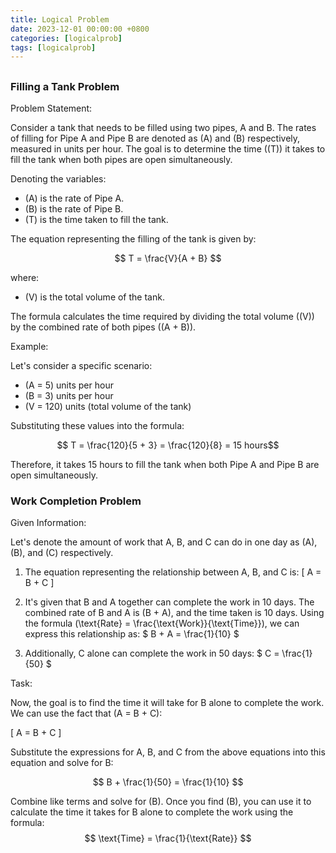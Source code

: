 ```yaml
---
title: Logical Problem
date: 2023-12-01 00:00:00 +0800
categories: [logicalprob]
tags: [logicalprob]
---
```





##




### Filling a Tank Problem

Problem Statement:

Consider a tank that needs to be filled using two pipes, A and B. The rates of filling for Pipe A and Pipe B are denoted as \(A\) and \(B\) respectively, measured in units per hour. The goal is to determine the time (\(T\)) it takes to fill the tank when both pipes are open simultaneously.

Denoting the variables:
- \(A\) is the rate of Pipe A.
- \(B\) is the rate of Pipe B.
- \(T\) is the time taken to fill the tank.

The equation representing the filling of the tank is given by:

$$ T = \frac{V}{A + B} $$

where:
- \(V\) is the total volume of the tank.

The formula calculates the time required by dividing the total volume (\(V\)) by the combined rate of both pipes (\(A + B\)).

Example:

Let's consider a specific scenario:
- \(A = 5\) units per hour
- \(B = 3\) units per hour
- \(V = 120\) units (total volume of the tank)

Substituting these values into the formula:

$$ T = \frac{120}{5 + 3} = \frac{120}{8} = 15 hours$$ 

Therefore, it takes 15 hours to fill the tank when both Pipe A and Pipe B are open simultaneously.


### Work Completion Problem

 Given Information:

Let's denote the amount of work that A, B, and C can do in one day as \(A\), \(B\), and \(C\) respectively.

1. The equation representing the relationship between A, B, and C is:
   \[ A = B + C \]

2. It's given that B and A together can complete the work in 10 days. The combined rate of B and A is \(B + A\), and the time taken is 10 days. Using the formula \(\text{Rate} = \frac{\text{Work}}{\text{Time}}\), we can express this relationship as:
   $ B + A = \frac{1}{10} $

3. Additionally, C alone can complete the work in 50 days:
   $ C = \frac{1}{50} $

 Task:

Now, the goal is to find the time it will take for B alone to complete the work. We can use the fact that \(A = B + C\):

\[ A = B + C \]

Substitute the expressions for A, B, and C from the above equations into this equation and solve for B:

$$ B + \frac{1}{50} = \frac{1}{10} $$

Combine like terms and solve for \(B\). Once you find \(B\), you can use it to calculate the time it takes for B alone to complete the work using the formula:
$$ \text{Time} = \frac{1}{\text{Rate}} $$
